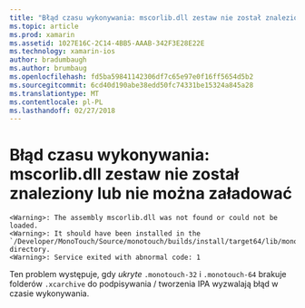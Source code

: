 ```yaml
---
title: "Błąd czasu wykonywania: mscorlib.dll zestaw nie został znaleziony lub nie można załadować"
ms.topic: article
ms.prod: xamarin
ms.assetid: 1027E16C-2C14-4BB5-AAAB-342F3E28E22E
ms.technology: xamarin-ios
author: bradumbaugh
ms.author: brumbaug
ms.openlocfilehash: fd5ba59841142306df7c65e97e0f16ff5654d5b2
ms.sourcegitcommit: 6cd40d190abe38edd50fc74331be15324a845a28
ms.translationtype: MT
ms.contentlocale: pl-PL
ms.lasthandoff: 02/27/2018
---
```

# <a name="runtime-error-the-assembly-mscorlibdll-was-not-found-or-could-not-be-loaded"></a>Błąd czasu wykonywania: mscorlib.dll zestaw nie został znaleziony lub nie można załadować

```
<Warning>: The assembly mscorlib.dll was not found or could not be loaded.
<Warning>: It should have been installed in the `/Developer/MonoTouch/Source/monotouch/builds/install/target64/lib/mono/2.0/mscorlib.dll' directory.
<Warning>: Service exited with abnormal code: 1
```

Ten problem występuje, gdy *ukryte* `.monotouch-32` i `.monotouch-64` brakuje folderów `.xcarchive` do podpisywania / tworzenia IPA wyzwalają błąd w czasie wykonywania.

